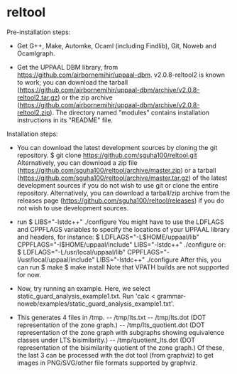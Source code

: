 reltool
===============

Pre-installation steps:

- Get G++, Make, Automke, Ocaml (including Findlib), Git, Noweb and Ocamlgraph.

- Get the UPPAAL DBM library, from
  https://github.com/airbornemihir/uppaal-dbm. v2.0.8-reltool2 is
  known to work; you can download the tarball
  (https://github.com/airbornemihir/uppaal-dbm/archive/v2.0.8-reltool2.tar.gz)
  or the zip archive
  (https://github.com/airbornemihir/uppaal-dbm/archive/v2.0.8-reltool2.zip). The
  directory named "modules" contains installation instructions in its
  "README" file.

Installation steps:

- You can download the latest development sources by cloning the git
  repository.
$ git clone https://github.com/sguha100/reltool.git
  Alternatively, you can download a zip file
  (https://github.com/sguha100/reltool/archive/master.zip)
  or a tarball
  (https://github.com/sguha100/reltool/archive/master.tar.gz)
  of the latest development sources if you do not wish to use git or
  clone the entire repository.
  Alternatively, you can download a tarball/zip archive from the
  releases page
  (https://github.com/sguha100/reltool/releases) if you
  do not wish to use development sources.
- run
$ LIBS="-lstdc++" ./configure
  You might have to use the LDFLAGS and CPPFLAGS variables to specify
  the locations of your UPPAAL library and headers, for instance:
$ LDFLAGS="-L$HOME/uppaal/lib" CPPFLAGS="-I$HOME/uppaal/include" LIBS="-lstdc++" ./configure
  or:
$ LDFLAGS="-L/usr/local/uppaal/lib" CPPFLAGS="-I/usr/local/uppaal/include" LIBS="-lstdc++" ./configure
  After this, you can run
$ make
$ make install
  Note that VPATH builds are not supported for now.

- Now, try running an example. Here, we select static_guard_analysis_example1.txt. Run 'calc < grammar-noweb/examples/static_guard_analysis_example1.txt'.

- This generates 4 files in /tmp.
-- /tmp/lts.txt
-- /tmp/lts.dot (DOT representation of the zone graph.)
-- /tmp/lts_quotient.dot (DOT representation of the zone graph with subgraphs showing equivalence classes under LTS bisimilarity.)
-- /tmp/quotient_lts.dot (DOT representation of the bisimilarity quotient of the zone graph.)
  Of these, the last 3 can be processed with the dot tool (from graphviz) to get images in PNG/SVG/other file formats supported by graphviz.
